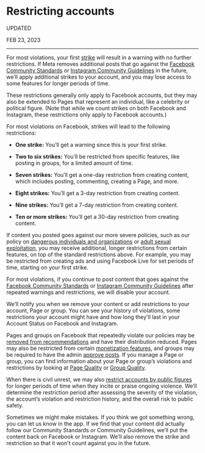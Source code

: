 Restricting accounts
====================

UPDATED

FEB 23, 2023


-------------------------

For most violations, your first [strike](https://transparency.fb.com/en-gb/enforcement/taking-action/counting-strikes) will result in a warning with no further restrictions. If Meta removes additional posts that go against the [Facebook Community Standards](https://transparency.fb.com/en-gb/policies/community-standards/) or [Instagram Community Guidelines](https://www.facebook.com/help/instagram/477434105621119) in the future, we’ll apply additional strikes to your account, and you may lose access to some features for longer periods of time.

These restrictions generally only apply to Facebook accounts, but they may also be extended to Pages that represent an individual, like a celebrity or political figure. (Note that while we count strikes on both Facebook and Instagram, these restrictions only apply to Facebook accounts.)

For most violations on Facebook, strikes will lead to the following restrictions:

* **One strike:** You’ll get a warning since this is your first strike.
    
* **Two to six strikes:** You’ll be restricted from specific features, like posting in groups, for a limited amount of time.
    
* **Seven strikes:** You’ll get a one-day restriction from creating content, which includes posting, commenting, creating a Page, and more.
    
* **Eight strikes:** You’ll get a 3-day restriction from creating content.
    
* **Nine strikes:** You’ll get a 7-day restriction from creating content.
    
* **Ten or more strikes:** You’ll get a 30-day restriction from creating content.
    

If content you posted goes against our more severe policies, such as our policy on [dangerous individuals and organizations](https://transparency.fb.com/en-gb/policies/community-standards/dangerous-individuals-organizations/) or [adult sexual exploitation](https://transparency.fb.com/en-gb/policies/community-standards/sexual-exploitation-adults/), you may receive additional, longer restrictions from certain features, on top of the standard restrictions above. For example, you may be restricted from creating ads and using Facebook Live for set periods of time, starting on your first strike.

For most violations, if you continue to post content that goes against the [Facebook Community Standards](https://transparency.fb.com/en-gb/policies/community-standards/) or [Instagram Community Guidelines](https://www.facebook.com/help/instagram/477434105621119) after repeated warnings and restrictions, we will disable your account.

We’ll notify you when we remove your content or add restrictions to your account, Page or group. You can see your history of violations, some restrictions your account might have and how long they'll last in your Account Status on Facebook and Instagram.

Pages and groups on Facebook that repeatedly violate our policies may be [removed from recommendations](https://www.facebook.com/help/1257205004624246) and have their distribution reduced. Pages may also be restricted from certain [monetization features](https://www.facebook.com/business/help/185404538833362?id=2520940424820218), and groups may be required to have the admin [approve posts](https://about.fb.com/news/2020/09/keeping-facebook-groups-safe/). If you manage a Page or group, you can find information about your Page or group’s violations and restrictions by looking at [Page Quality](https://www.facebook.com/help/1985220725104252) or [Group Quality](https://www.facebook.com/community/using-key-groups-tools/understanding-group-quality/).

When there is civil unrest, we may also [restrict accounts by public figures](https://transparency.fb.com/en-gb/enforcement/taking-action/restricting-accounts-by-public-figures) for longer periods of time when they incite or praise ongoing violence. We’ll determine the restriction period after assessing the severity of the violation, the account’s violation and restriction history, and the overall risk to public safety.

Sometimes we might make mistakes. If you think we got something wrong, you can let us know in the app. If we find that your content did actually follow our Community Standards or Community Guidelines, we’ll put the content back on Facebook or Instagram. We’ll also remove the strike and restriction so that it won't count against you in the future.